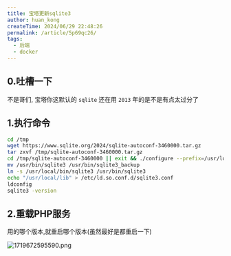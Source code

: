 ```yaml
---
title: 宝塔更新sqlite3
author: huan_kong
createTime: 2024/06/29 22:48:26
permalink: /article/5p69qc26/
tags:
  - 后端
  - docker
---
```


## 0.吐槽一下

不是哥们, 宝塔你这默认的 `sqlite` 还在用 `2013` 年的是不是有点太过分了

## 1.执行命令

~~~ bash
cd /tmp
wget https://www.sqlite.org/2024/sqlite-autoconf-3460000.tar.gz
tar zxvf /tmp/sqlite-autoconf-3460000.tar.gz
cd /tmp/sqlite-autoconf-3460000 || exit && ./configure --prefix=/usr/local && make && make install
mv /usr/bin/sqlite3 /usr/bin/sqlite3_backup
ln -s /usr/local/bin/sqlite3 /usr/bin/sqlite3
echo "/usr/local/lib" > /etc/ld.so.conf.d/sqlite3.conf
ldconfig
sqlite3 -version
~~~

## 2.重载PHP服务

用的哪个版本,就重启哪个版本(虽然最好是都重启一下)

![1719672595590.png](https://img.huankong.top/i/2024/06/29/66801f1476a99.png)
